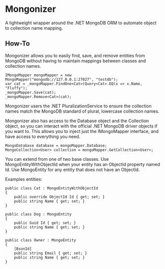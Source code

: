 # Mongonizer
A lightweight wrapper around the .NET MongoDB ORM to automate object to collection name mapping.

## How-To

Mongonizer allows you to easily find, save, and remove entities from MongoDB without having to maintain mappings between classes and collection names.
```
IMongoMapper mongoMapper = new MongoMapper("mongodb://127.0.0.1:27027", "testdb");
var cat = _mongoMapper.FindOne<Cat>(Query<Cat>.EQ(x => x.Name, "Fluffy");
_mongoMapper.Save(cat);
_mongoMapper.Remove<Cat>(cat);
```

Mongonizer users the .NET PluralizationService to ensure the collection names match the MongoDB standard of plural, lowercase collection names.

Mongonizer also has access to the Database object and the Collection object, so you can interact with the official .NET MongoDB driver objects if you want to. This allows you to inject just the IMongoMapper interface, and have access to everything you need.

```
MongoDatabase database = mongoMapper.Database;
MongoCollection<User> collection = mongoMapper.GetCollection<User>;
```

You can extend from one of two base classes. Use MongoEntityWithObjectId when your entity has an ObjectId property named Id. Use MongoEntity for any entity that does not have an ObjectId.

Examples entities:
```
public class Cat : MongoEntityWithObjectId
{
    public override ObjectId Id { get; set; }
    public string Name { get; set; }
}

public class Dog : MongoEntity
{
    public Guid Id { get; set; }
    public string Name { get; set; }
}

public class Owner : MongoEntity
{
    [BsonId]
    public string Email { get; set; }
    public string Name { get; set; }
}
```
